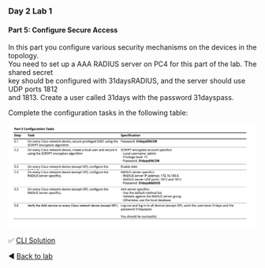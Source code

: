 ### Day 2 Lab 1 
#### Part 5: Configure Secure Access
In this part you configure various security mechanisms on the devices in the topology.  
You need to set up a AAA RADIUS server on PC4 for this part of the lab. The shared secret  
key should be configured with 31daysRADIUS, and the server should use UDP ports 1812  
and 1813. Create a user called 31days with the password 31dayspass.  

Complete the configuration tasks in the following table:

![pt5-tasks1.png](/images/pt5-tasks2.png)

✅ [CLI Solution](/solutions/day2lab1-5.md)

◀️ [Back to lab](https://github.com/tech-zero/ccnp-encor/blob/main/labs/_ciscopress/lab1/README.md)
